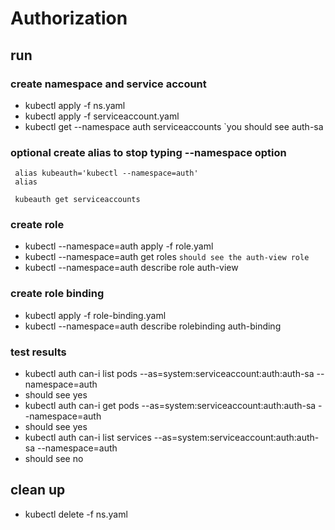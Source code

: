 # Authorization

## run
### create namespace and service account
- kubectl apply -f ns.yaml
- kubectl apply -f serviceaccount.yaml
- kubectl get --namespace auth serviceaccounts    `you should see auth-sa

### optional create alias to stop typing --namespace option
```
 alias kubeauth='kubectl --namespace=auth'
 alias
 
 kubeauth get serviceaccounts  
```

### create role
- kubectl --namespace=auth apply -f role.yaml
- kubectl --namespace=auth get roles  `should see the auth-view role`
- kubectl --namespace=auth describe role auth-view

### create role binding
- kubectl apply -f role-binding.yaml
- kubectl --namespace=auth describe rolebinding auth-binding

### test results
- kubectl auth can-i list pods --as=system:serviceaccount:auth:auth-sa --namespace=auth
- should see yes
- kubectl auth can-i get pods --as=system:serviceaccount:auth:auth-sa --namespace=auth
- should see yes
- kubectl auth can-i list services --as=system:serviceaccount:auth:auth-sa --namespace=auth
- should see no

## clean up
- kubectl delete -f ns.yaml

